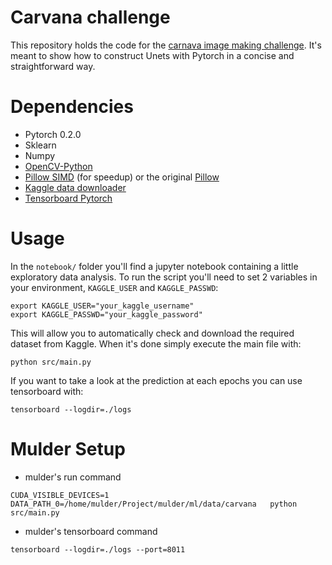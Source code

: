 # Carvana challenge

This repository holds the code for the [carnava image making challenge](https://www.kaggle.com/c/carvana-image-masking-challenge). It's meant to show how to construct Unets with Pytorch in a concise and straightforward way.

# Dependencies

 - Pytorch 0.2.0
 - Sklearn
 - Numpy
 - [OpenCV-Python](https://pypi.python.org/pypi/opencv-python)
 - [Pillow SIMD](https://github.com/uploadcare/pillow-simd) (for speedup) or the original [Pillow](https://github.com/python-pillow/Pillow)
 - [Kaggle data downloader](https://github.com/EKami/kaggle-data-downloader)
 - [Tensorboard Pytorch](https://github.com/lanpa/tensorboard-pytorch)

# Usage

In the `notebook/` folder you'll find a jupyter notebook containing a little exploratory data analysis.
To run the script you'll need to set 2 variables in your environment, `KAGGLE_USER` and `KAGGLE_PASSWD`:
```
export KAGGLE_USER="your_kaggle_username"
export KAGGLE_PASSWD="your_kaggle_password"
```

This will allow you to automatically check and download the required dataset from Kaggle.
When it's done simply execute the main file with:
```
python src/main.py
```

If you want to take a look at the prediction at each epochs you can use tensorboard with:
```
tensorboard --logdir=./logs
```

# Mulder Setup

- mulder's run command
```
CUDA_VISIBLE_DEVICES=1  DATA_PATH_0=/home/mulder/Project/mulder/ml/data/carvana   python src/main.py
```

- mulder's tensorboard command
```
tensorboard --logdir=./logs --port=8011
```



